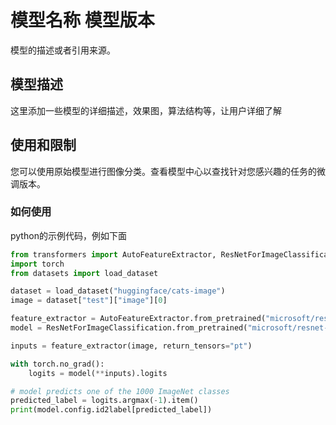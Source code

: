 # 模型名称 模型版本

模型的描述或者引用来源。

## 模型描述

这里添加一些模型的详细描述，效果图，算法结构等，让用户详细了解

## 使用和限制

您可以使用原始模型进行图像分类。查看模型中心以查找针对您感兴趣的任务的微调版本。

### 如何使用

python的示例代码，例如下面

```python
from transformers import AutoFeatureExtractor, ResNetForImageClassification
import torch
from datasets import load_dataset

dataset = load_dataset("huggingface/cats-image")
image = dataset["test"]["image"][0]

feature_extractor = AutoFeatureExtractor.from_pretrained("microsoft/resnet-50")
model = ResNetForImageClassification.from_pretrained("microsoft/resnet-50")

inputs = feature_extractor(image, return_tensors="pt")

with torch.no_grad():
    logits = model(**inputs).logits

# model predicts one of the 1000 ImageNet classes
predicted_label = logits.argmax(-1).item()
print(model.config.id2label[predicted_label])
```

